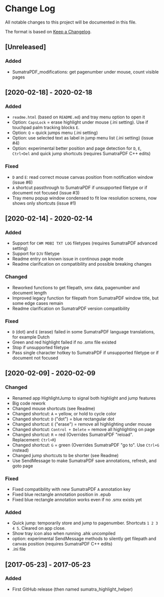 # Change Log  
All notable changes to this project will be documented in this file.

The format is based on [Keep a Changelog](https://keepachangelog.com/).

## [Unreleased]
### Added
- SumatraPDF_modifications: get pagenumber under mouse, count visible pages

## [2020-02-18] - 2020-02-18
### Added
- `readme.html` (based on `README.md`) and tray menu option to open it
- Option:  `CapsLock` = erase highlight under mouse (.ini setting). Use if touchpad palm tracking blocks `E`.
- Option: `Q` = quick jumps menu (.ini setting)
- Option: use selected text as label in jump menu list (.ini setting) (issue #4)
- Option: experimental better position and page detection for `D`, `E`, `Ctrl+Del` and quick jump shortcuts (requires SumatraPDF C++ edits)

### Fixed
- `D` and `E`: read correct mouse canvas position from notification window (issue #6)
- `A` shortcut passthrough to SumatraPDF if unsupported filetype or if document not focused (issue #3)
- Tray menu popup window condensed to fit low resolution screens, now shows only shortcuts (issue #1)

## [2020-02-14] - 2020-02-14
### Added
- Support for `CHM MOBI TXT LOG` filetypes (requires SumatraPDF advanced setting)
- Support for `DJV` filetype
- Readme entry on known issue in continous page mode
- Readme clarification on compatibility and possible breaking changes

### Changed
- Reworked functions to get filepath, smx data, pagenumber and document length
- Improved legacy function for filepath from SumatraPDF window title, but some edge cases remain
- Readme clarification on SumatraPDF version compatibility

### Fixed
- `D` (dot) and `E` (erase) failed in some SumatraPDF language translations, for example Dutch
- Green and red highlight failed if no .smx file existed
- Stop if unsupported filetype
- Pass single character hotkey to SumatraPDF if unsupported filetype or if document not focused

## [2020-02-09] - 2020-02-09
### Changed
- Renamed app HighlightJump to signal both highlight and jump features
- Big code rework
- Changed mouse shortcuts (see Readme)
- Changed shortcut: `A` = yellow, or hold to cycle color
- Changed shortcut: `D` ("dot") = blue rectangular dot
- Changed shortcut: `E` ("erase") = remove all highlighting under mouse
- Changed shortcut: `Control + Delete` = remove all highlighting on page
- Changed shortcut: `R` = red (Overrides SumatraPDF "reload". Replacement: `Ctrl+R`)
- Changed shortcut: `G` = green (Overrides SumatraPDF "go to". Use `Ctrl+G` instead)
- Changed jump shortcuts to be shorter (see Readme)
- Use SendMessage to make SumatraPDF save annotations, refresh, and goto page

### Fixed
- Fixed compatibility with new SumatraPDF `A` annotation key
- Fixed blue rectangle annotation position in .epub
- Fixed blue rectangle annotation works even if no .smx exists yet

### Added
- Quick jump: temporarily store and jump to pagenumber. Shortcuts `1 2 3 4 5`. Cleared on app close.
- Show tray icon also when running .ahk uncompiled
- option: experimental SendMessage methods to silently get filepath and canvas position (requires SumatraPDF C++ edits)
- .ini file

## [2017-05-23] - 2017-05-23
### Added
- First GitHub release (then named sumatra_highlight_helper)
